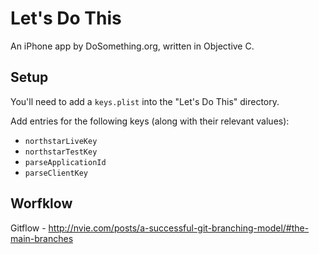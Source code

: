 # Let's Do This
An iPhone app by DoSomething.org, written in Objective C.

## Setup
You'll need to add a `keys.plist` into the "Let's Do This" directory.

Add entries for the following keys (along with their relevant values):
* `northstarLiveKey`
* `northstarTestKey`
* `parseApplicationId`
* `parseClientKey`

## Worfklow
Gitflow - http://nvie.com/posts/a-successful-git-branching-model/#the-main-branches 

